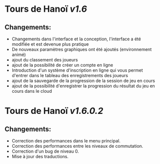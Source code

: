# **Tours de Hanoï** *v1.6*

## Changements:
- Changements dans l'interface et la conception, l'interface a été modifiée et est devenue plus pratique
- De nouveaux paramètres graphiques ont été ajoutés (environnement animé)
- ajout du classement des joueurs
- ajout de la possibilité de créer un compte en ligne
- Introduction d'un système d'inscription en ligne qui vous permet d'entrer dans le tableau des enregistrements des joueurs
- ajout de la sauvegarde de la progression de la session de jeu en cours
- ajout de la possibilité d'enregistrer la progression du résultat du jeu en cours dans le cloud

# **Tours de Hanoï** *v1.6.0.2*

## Changements:
- Correction des performances dans le menu principal.
- Correction des performances entre les niveaux de commutation.
- Correction d'un bug de niveau 0.
- Mise à jour des traductions.